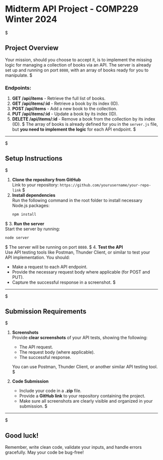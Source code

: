# Midterm API Project - COMP229 Winter 2024
$
## Project Overview
Your mission, should you choose to accept it, is to implement the missing logic for managing a collection of books via an API. The server is already set up and running on port `8080`, with an array of books ready for you to manipulate.
$
### Endpoints:
1. **GET /api/items** - Retrieve the full list of books.
2. **GET /api/items/:id** - Retrieve a book by its index (ID).
3. **POST /api/items** - Add a new book to the collection.
4. **PUT /api/items/:id** - Update a book by its index (ID).
5. **DELETE /api/items/:id** - Remove a book from the collection by its index (ID).
$
The array of books is already defined for you in the `server.js` file, but **you need to implement the logic** for each API endpoint.
$
---
$
## Setup Instructions
$
1. **Clone the repository from GitHub**  
   Link to your repository: `https://github.com/yourusername/your-repo-link`
$
2. **Install dependencies**  
   Run the following command in the root folder to install necessary Node.js packages:
   ```bash
   npm install
   ```
$
3. **Run the server**  
   Start the server by running:
   ```bash
   node server
   ```
$
   The server will be running on port `8080`.
$
4. **Test the API**  
   Use API testing tools like Postman, Thunder Client, or similar to test your API implementation. You should:
   - Make a request to each API endpoint.
   - Provide the necessary request body where applicable (for POST and PUT).
   - Capture the successful response in a screenshot.
$
---
$
## Submission Requirements
$
1. **Screenshots**  
   Provide **clear screenshots** of your API tests, showing the following:
   - The API request.
   - The request body (where applicable).
   - The successful response.
   
   You can use Postman, Thunder Client, or another similar API testing tool.
$
2. **Code Submission**  
   - Include your code in a **.zip** file.
   - Provide a **GitHub link** to your repository containing the project.
   - Make sure all screenshots are clearly visible and organized in your submission.
$
---
$
## Good luck!
Remember, write clean code, validate your inputs, and handle errors gracefully. May your code be bug-free!

